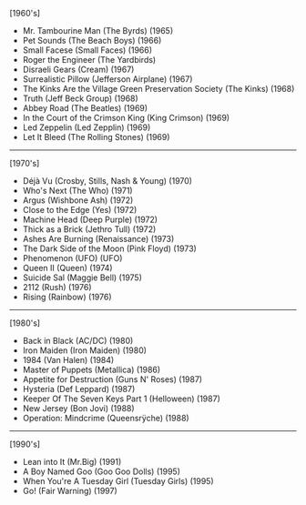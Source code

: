 [1960's]
- Mr. Tambourine Man (The Byrds) (1965)
- Pet Sounds (The Beach Boys) (1966)
- Small Facese (Small Faces) (1966)
- Roger the Engineer (The Yardbirds) 
- Disraeli Gears (Cream) (1967)
- Surrealistic Pillow (Jefferson Airplane) (1967)
- The Kinks Are the Village Green Preservation Society (The Kinks) (1968)
- Truth (Jeff Beck Group) (1968)
- Abbey Road (The Beatles) (1969)
- In the Court of the Crimson King (King Crimson) (1969)
- Led Zeppelin (Led Zepplin) (1969)
- Let It Bleed (The Rolling Stones) (1969)
---
[1970's]
- Déjà Vu (Crosby, Stills, Nash & Young) (1970)
- Who's Next (The Who) (1971)
- Argus (Wishbone Ash) (1972)
- Close to the Edge (Yes) (1972)
- Machine Head (Deep Purple) (1972)
- Thick as a Brick (Jethro Tull) (1972)
- Ashes Are Burning (Renaissance) (1973)
- The Dark Side of the Moon (Pink Floyd) (1973)
- Phenomenon (UFO) (UFO)
- Queen II (Queen) (1974)
- Suicide Sal (Maggie Bell) (1975)
- 2112 (Rush) (1976)
- Rising (Rainbow) (1976)
---
[1980's]
- Back in Black (AC/DC) (1980)
- Iron Maiden (Iron Maiden) (1980)
- 1984 (Van Halen) (1984)
- Master of Puppets (Metallica) (1986)
- Appetite for Destruction (Guns N' Roses) (1987)
- Hysteria (Def Leppard) (1987)
- Keeper Of The Seven Keys Part 1 (Helloween) (1987)
- New Jersey (Bon Jovi) (1988)
- Operation: Mindcrime (Queensrÿche) (1988)
---
[1990's]
- Lean into It (Mr.Big) (1991)
- A Boy Named Goo (Goo Goo Dolls) (1995)
- When You're A Tuesday Girl (Tuesday Girls) (1995)
- Go! (Fair Warning) (1997)
